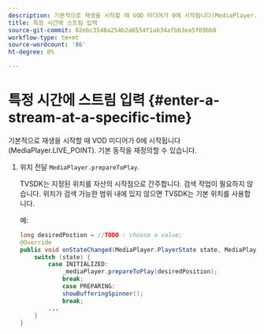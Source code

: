 ```yaml
---
description: 기본적으로 재생을 시작할 때 VOD 미디어가 0에 시작됩니다(MediaPlayer.LIVE_POINT). 기본 동작을 재정의할 수 있습니다.
title: 특정 시간에 스트림 입력
source-git-commit: 02ebc3548a254b2a6554f1ab34afbb3ea5f09bb8
workflow-type: tm+mt
source-wordcount: '86'
ht-degree: 0%

---
```


# 특정 시간에 스트림 입력 {#enter-a-stream-at-a-specific-time}

기본적으로 재생을 시작할 때 VOD 미디어가 0에 시작됩니다(MediaPlayer.LIVE_POINT). 기본 동작을 재정의할 수 있습니다.

1. 위치 전달 `MediaPlayer.prepareToPlay`.

   TVSDK는 지정된 위치를 자산의 시작점으로 간주합니다. 검색 작업이 필요하지 않습니다. 위치가 검색 가능한 범위 내에 있지 않으면 TVSDK는 기본 위치를 사용합니다.

   예:

   ```java
   long desiredPostion = //TODO : choose a value; 
   @Override 
   public void onStateChanged(MediaPlayer.PlayerState state, MediaPlayerNotification notification) { 
       switch (state) { 
           case INITIALIZED: 
               _mediaPlayer.prepareToPlay(desiredPosition); 
               break; 
               case PREPARING: 
               showBufferingSpinner(); 
               break; 
           ... 
       } 
   } 
   ```
